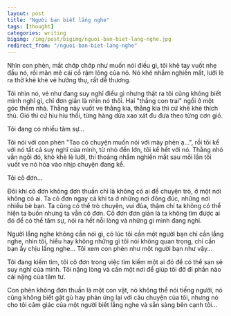 ```yaml
---
layout: post
title: "Người bạn biết lắng nghe"
tags: [thought]
categories: writing
bigimg: /img/post/bigimg/nguoi-ban-biet-lang-nghe.jpg
redirect_from: "/nguoi-ban-biet-lang-nghe"
---
```


Nhìn con phèn, mắt chớp chớp như muốn nói điều gì, tôi khẽ tay vuốt nhẹ đầu nó, rồi mân mê cái cổ rậm lông của nó. Nó khẽ nhắm nghiền mắt, lưỡi lè ra thở khè khè vẻ hưởng thụ, rất dễ thương.

Tôi nhìn nó, vẻ như đang suy nghĩ điều gì nhưng thật ra tôi cũng không biết mình nghĩ gì, chỉ đơn giản là nhìn nó thôi. Hai "thằng con trai" ngồi ở một góc thềm nhà. Thằng này vuốt ve thằng kia, thằng kia thì cứ khè khè thích thú. Gió thì cứ hiu hiu thổi, từng hàng dừa xao xát đu đưa theo từng cơn gió.

Tôi đang có nhiều tâm sự...

Tôi nói với con phèn "Tao có chuyện muốn nói với mày phèn ạ...", rồi tôi kể với nó tất cả suy nghĩ của mình, từ nhỏ đến lớn, tôi kể hết với nó. Thằng nhỏ vẫn ngồi đó, khò khè lè lưỡi, thi thoảng nhắm nghiền mắt sau mỗi lần tôi vuốt ve nó hòa vào nhịp chuyện đang kể.

Tôi cô đơn...

Đôi khi cô đơn không đơn thuần chỉ là không có ai để chuyện trò, ở một nơi không có ai. Ta cô đơn ngay cả khi ta ở những nơi đông đúc, những nơi nhiều bè bạn. Ta cũng có thể trò chuyện, vui đùa, thậm chí ta không có thể hiện ta buồn nhưng ta vẫn cô đơn. Cô đơn đơn giản là ta không tìm được ai đó để có thể tâm sự, nói ra hết nỗi lòng và những gì mình đang nghĩ.

Người lắng nghe không cần nói gì, có lúc tôi cần một người bạn chỉ cần lắng nghe, nhìn tôi, hiểu hay không những gì tôi nói không quan trọng, chỉ cần bạn ấy chịu lắng nghe... Tôi xem con phèn như một người bạn như vậy...

Tôi đang kiếm tìm, tôi cô đơn trong việc tìm kiếm một ai đó để có thể san sẻ suy nghĩ của mình. Tôi nặng lòng và cần một nơi để giúp tôi đỡ đi phần nào cái nặng của tâm tư.

Con phèn không đơn thuần là một con vật, nó không thể nói tiếng người, nó cũng không biết gật gù hay phản ứng lại với câu chuyện của tôi, nhưng nó cho tôi cảm giác của một người biết lắng nghe và sẵn sàng bên cạnh tôi...